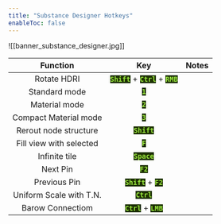 ```yaml
---
title: "Substance Designer Hotkeys"
enableToc: false
---
```

<style>code { color: #99E83F; background: #1E3101; }
table { margin-left: auto; margin-right: auto; }
</style>
![[banner_substance_designer.jpg]]

|Function|Key|Notes
|:-:|:-:|:-:
|Rotate HDRI|**`Shift`** + **`Ctrl`** + **`RMB`**
|Standard mode|**`1`**
|Material mode|**`2`**
|Compact Material mode|**`3`**
|Rerout node structure|**`Shift`**
|Fill view with selected|**`F`**
|Infinite tile|**`Space`**
|Next Pin|**`F2`**
|Previous Pin|**`Shift`** + **`F2`**
|Uniform Scale with T.N.|**`Ctrl`**
|Barow Connectiom|**`Ctrl`** + **`LMB`**

